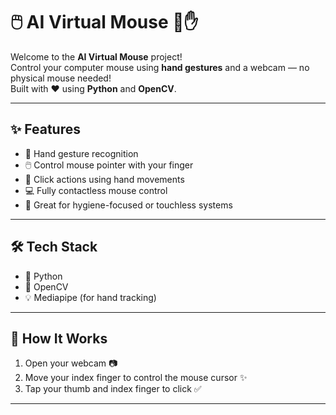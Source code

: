 # 🖱️ AI Virtual Mouse 🤖✋

Welcome to the **AI Virtual Mouse** project!  
Control your computer mouse using **hand gestures** and a webcam — no physical mouse needed!  
Built with ❤️ using **Python** and **OpenCV**.

---

## ✨ Features

- 👋 Hand gesture recognition
- 🖱️ Control mouse pointer with your finger
- 📸 Click actions using hand movements
- 💻 Fully contactless mouse control
- 🔐 Great for hygiene-focused or touchless systems

---

## 🛠️ Tech Stack

- 🐍 Python
- 🎯 OpenCV
- 💡 Mediapipe (for hand tracking)

---

## 🚀 How It Works

1. Open your webcam 📷
2. Move your index finger to control the mouse cursor ✨
3. Tap your thumb and index finger to click ✅

---
